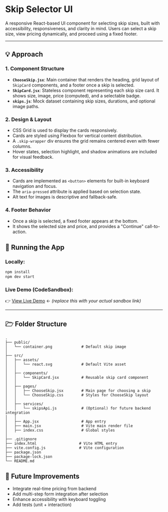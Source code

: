 # Skip Selector UI

A responsive React-based UI component for selecting skip sizes, built with accessibility, responsiveness, and clarity in mind. Users can select a skip size, view pricing dynamically, and proceed using a fixed footer.

---

## 💡 Approach

### 1. **Component Structure**

* **`ChooseSkip.jsx`**: Main container that renders the heading, grid layout of `SkipCard` components, and a footer once a skip is selected.
* **`SkipCard.jsx`**: Stateless component representing each skip size card. It shows size, image, price (computed), and a selectable badge.
* **`skips.js`**: Mock dataset containing skip sizes, durations, and optional image paths.

### 2. **Design & Layout**

* CSS Grid is used to display the cards responsively.
* Cards are styled using Flexbox for vertical content distribution.
* A `.skip-wrapper` div ensures the grid remains centered even with fewer columns.
* Hover states, selection highlight, and shadow animations are included for visual feedback.


### 3. **Accessibility**

* Cards are implemented as `<button>` elements for built-in keyboard navigation and focus.
* The `aria-pressed` attribute is applied based on selection state.
* Alt text for images is descriptive and fallback-safe.

### 4. **Footer Behavior**

* Once a skip is selected, a fixed footer appears at the bottom.
* It shows the selected size and price, and provides a "Continue" call-to-action.


## 🦪 Running the App

### Locally:

```bash
npm install
npm dev start
```

### Live Demo (CodeSandbox):

👉 [View Live Demo](#) ← *(replace this with your actual sandbox link)*

---

## 🗁 Folder Structure

```
.
├── public/
│   └── container.png             # Default skip image
│
├── src/
│   ├── assets/
│   │   └── react.svg             # Default Vite asset
│   │
│   ├── components/
│   │   └── SkipCard.jsx          # Reusable skip card component
│   │
│   ├── pages/
│   │   ├── ChooseSkip.jsx        # Main page for choosing a skip
│   │   └── ChooseSkip.css        # Styles for ChooseSkip layout
│   │
│   ├── services/
│   │   └── skipsApi.js           # (Optional) for future backend integration
│   │
│   ├── App.jsx                   # App entry
│   ├── main.jsx                  # Vite main render file
│   ├── index.css                 # Global styles
│
├── .gitignore
├── index.html                   # Vite HTML entry
├── vite.config.js               # Vite configuration
├── package.json
├── package-lock.json
└── README.md

```
## 🚀 Future Improvements

* Integrate real-time pricing from backend
* Add multi-step form integration after selection
* Enhance accessibility with keyboard toggling
* Add tests (unit + interaction)


